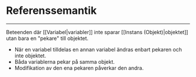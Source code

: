# Referenssemantik
***
Beteenden där [[Variabel|variabler]] inte sparar [[Instans (Objekt)|objektet]] utan bara en "pekare" till objektet.

- När en variabel tilldelas en annan variabel ändras enbart pekaren och inte objektet.
- Båda variablerna pekar på samma objekt.
- Modifikation av den ena pekaren påverkar den andra.